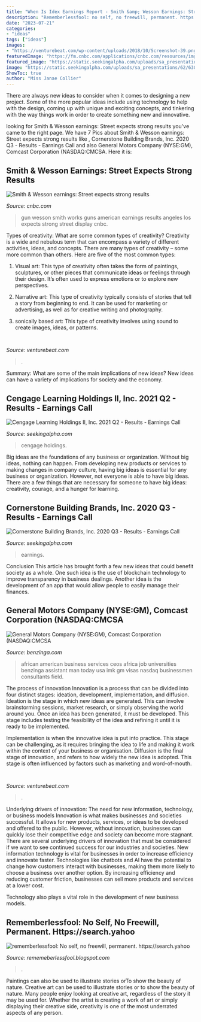 ```yaml
---
title: "When Is Idex Earnings Report - Smith &amp; Wesson Earnings: Street Expects Strong Results"
description: "Rememberlessfool: no self, no freewill, permanent. https://search.yahoo"
date: "2023-07-21"
categories:
- "ideas"
tags: ["ideas"]
images:
- "https://venturebeat.com/wp-content/uploads/2018/10/Screenshot-39.png?w=619"
featuredImage: "https://fm.cnbc.com/applications/cnbc.com/resources/img/editorial/2015/12/07/103221501-Am_Gun_Works_store_CA_interior2.530x298.JPG?v=1449495079"
featured_image: "https://static.seekingalpha.com/uploads/sa_presentations/29/63029/slides/16.jpg?1605127541"
image: "https://static.seekingalpha.com/uploads/sa_presentations/62/63062/slides/27.jpg?1605190131"
ShowToc: true
author: "Miss Janae Collier"
---
```



There are always new ideas to consider when it comes to designing a new project. Some of the more popular ideas include using technology to help with the design, coming up with unique and exciting concepts, and tinkering with the way things work in order to create something new and innovative.

	

		
looking for Smith &amp; Wesson earnings: Street expects strong results you've came to the right page. We have 7 Pics about Smith &amp; Wesson earnings: Street expects strong results like , Cornerstone Building Brands, Inc. 2020 Q3 - Results - Earnings Call and also General Motors Company (NYSE:GM), Comcast Corporation (NASDAQ:CMCSA. Here it is:
		
    
## Smith &amp; Wesson Earnings: Street Expects Strong Results

<img loading=lazy src="https://fm.cnbc.com/applications/cnbc.com/resources/img/editorial/2015/12/07/103221501-Am_Gun_Works_store_CA_interior2.530x298.JPG?v=1449495079" onerror="this.onerror=null;this.src='https://tse4.mm.bing.net/th?id=OIP.Y5Q4SVaeL_FT4zRpvsB6zAHaEK&amp;pid=15.1';" alt="Smith &amp; Wesson earnings: Street expects strong results">

_Source: cnbc.com_

>gun wesson smith works guns american earnings results angeles los expects strong street display cnbc. 

	

Types of creativity: What are some common types of creativity?
Creativity is a wide and nebulous term that can encompass a variety of different activities, ideas, and concepts. There are many types of creativity – some more common than others. Here are five of the most common types:
1. Visual art: This type of creativity often takes the form of paintings, sculptures, or other pieces that communicate ideas or feelings through their design. It’s often used to express emotions or to explore new perspectives.

2. Narrative art: This type of creativity typically consists of stories that tell a story from beginning to end. It can be used for marketing or advertising, as well as for creative writing and photography.

3. sonically based art: This type of creativity involves using sound to create images, ideas, or patterns.

    
## 

<img loading=lazy src="https://venturebeat.com/wp-content/uploads/2018/10/Screenshot-39.png?w=619" onerror="this.onerror=null;this.src='https://tse1.mm.bing.net/th?id=OIP.HuzLSsJ18z9yKKJA2SWXiwHaEP&amp;pid=15.1';" alt="">

_Source: venturebeat.com_

>. 

	

Summary: What are some of the main implications of new ideas?
New ideas can have a variety of implications for society and the economy.

    
## Cengage Learning Holdings II, Inc. 2021 Q2 - Results - Earnings Call

<img loading=lazy src="https://static.seekingalpha.com/uploads/sa_presentations/62/63062/slides/27.jpg?1605190131" onerror="this.onerror=null;this.src='https://tse3.mm.bing.net/th?id=OIP.xJwu3LvIgeqvS-zOS-ISNQHaFj&amp;pid=15.1';" alt="Cengage Learning Holdings II, Inc. 2021 Q2 - Results - Earnings Call">

_Source: seekingalpha.com_

>cengage holdings. 

	

Big ideas are the foundations of any business or organization. Without big ideas, nothing can happen. From developing new products or services to making changes in company culture, having big ideas is essential for any business or organization. However, not everyone is able to have big ideas. There are a few things that are necessary for someone to have big ideas: creativity, courage, and a hunger for learning.

    
## Cornerstone Building Brands, Inc. 2020 Q3 - Results - Earnings Call

<img loading=lazy src="https://static.seekingalpha.com/uploads/sa_presentations/29/63029/slides/16.jpg?1605127541" onerror="this.onerror=null;this.src='https://tse1.mm.bing.net/th?id=OIP._rTCksj90ObH9znfvG64pgHaEK&amp;pid=15.1';" alt="Cornerstone Building Brands, Inc. 2020 Q3 - Results - Earnings Call">

_Source: seekingalpha.com_

>earnings. 

	

Conclusion
This article has brought forth a few new ideas that could benefit society as a whole. One such idea is the use of blockchain technology to improve transparency in business dealings. Another idea is the development of an app that would allow people to easily manage their finances.

    
## General Motors Company (NYSE:GM), Comcast Corporation (NASDAQ:CMCSA

<img loading=lazy src="https://cdn4.benzinga.com/files/imagecache/1024x768xUP/images/story/2012/shutterstock_125998646.jpg" onerror="this.onerror=null;this.src='https://tse2.mm.bing.net/th?id=OIP.ZjNeITBi6rj_vOVj6PRHqQHaFj&amp;pid=15.1';" alt="General Motors Company (NYSE:GM), Comcast Corporation (NASDAQ:CMCSA">

_Source: benzinga.com_

>african american business services ceos africa job universities benzinga assistant man today usa imk gm visas nasdaq businessmen consultants field. 

	

The process of innovation
Innovation is a process that can be divided into four distinct stages: ideation, development, implementation, and diffusion.
Ideation is the stage in which new ideas are generated. This can involve brainstorming sessions, market research, or simply observing the world around you. Once an idea has been generated, it must be developed. This stage includes testing the feasibility of the idea and refining it until it is ready to be implemented.

Implementation is when the innovative idea is put into practice. This stage can be challenging, as it requires bringing the idea to life and making it work within the context of your business or organisation. Diffusion is the final stage of innovation, and refers to how widely the new idea is adopted. This stage is often influenced by factors such as marketing and word-of-mouth.

    
## 

<img loading=lazy src="https://venturebeat.com/wp-content/uploads/2020/05/hp-spring-4.jpg" onerror="this.onerror=null;this.src='https://tse1.mm.bing.net/th?id=OIP.5Eh6tApXNensZpKqgv-7wQHaEl&amp;pid=15.1';" alt="">

_Source: venturebeat.com_

>. 

	

Underlying drivers of innovation: The need for new information, technology, or business models
Innovation is what makes businesses and societies successful. It allows for new products, services, or ideas to be developed and offered to the public. However, without innovation, businesses can quickly lose their competitive edge and society can become more stagnant. There are several underlying drivers of innovation that must be considered if we want to see continued success for our industries and societies.
New information technology is vital for businesses in order to increase efficiency and innovate faster. Technologies like chatbots and AI have the potential to change how customers interact with businesses, making them more likely to choose a business over another option. By increasing efficiency and reducing customer friction, businesses can sell more products and services at a lower cost.

Technology also plays a vital role in the development of new business models.

    
## Rememberlessfool: No Self, No Freewill, Permanent. Https://search.yahoo

<img loading=lazy src="https://1.bp.blogspot.com/-L-AzlK2l5as/XkHu6CY-BMI/AAAAAAAAckI/Orx-YLRlGUE8SdC9mzSpntVguUg30QKZwCLcBGAsYHQ/s1600/Untitled416.png" onerror="this.onerror=null;this.src='https://tse3.mm.bing.net/th?id=OIP.-pb3TWZZiQvzRN1mw2O_NQHaEK&amp;pid=15.1';" alt="rememberlessfool: No self, no freewill, permanent. https://search.yahoo">

_Source: rememeberlessfool.blogspot.com_

>. 

	

Paintings can also be used to illustrate stories orTo show the beauty of nature.
Creative art can be used to illustrate stories or to show the beauty of nature. Many people enjoy looking at creative art, regardless of the story it may be used for. Whether the artist is creating a work of art or simply displaying their creative side, creativity is one of the most underrated aspects of any person.


